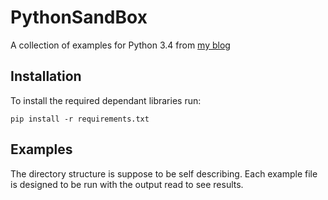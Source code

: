 # PythonSandBox #

A collection of examples for Python 3.4 from [my blog](https://lukewickstead.wordpress.com/2015/04/19/python-django) 


## Installation ##

To install the required dependant libraries run:

```
pip install -r requirements.txt
```

## Examples ##

The directory structure is suppose to be self describing. Each example file is designed to be run with the output read 
to see results.